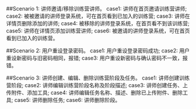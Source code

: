 ##Scenario 1: 讲师邀请/移除训练营讲师。
case1: 讲师在首页邀请训练营讲师;
case2: 被被邀请的讲师登录系统，可在首页看到已加入的训练营;
case3: 讲师在详情页删除添加的讲师;
case4: 被移除的讲师登录系统，在首页看不到该训练营;
case5: 讲师在详情页添加训练营讲师;
case6: 被邀请的讲师登录系统，可在首页看到已加入的训练营。

##Scenario 2: 用户重设登录密码。
case1: 用户重设登录密码成功;
case2: 用户重设新密码与旧密码相同，报错;
case3: 用户重设新密码与确认密码不一致，报错。

##Scenario 3: 讲师创建、编辑、删除训练营阶段及任务。
case1: 讲师创建训练营阶段;
case2: 讲师编辑训练营阶段名称及阶段描述;
case3: 讲师创建任务、上传附件、添加工具;
case4: 讲师编辑任务名称、描述、删除已上传附件、删除工具;
case5: 讲师删除任务;
case6: 讲师删除阶段。





